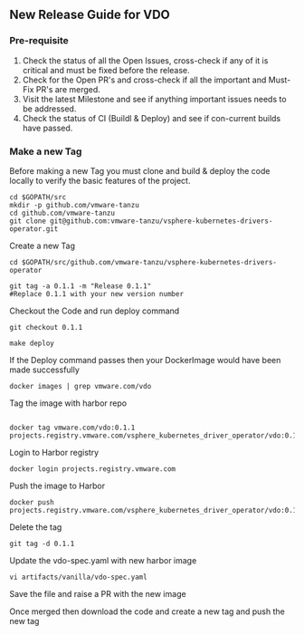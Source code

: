 ## New Release Guide for VDO



### Pre-requisite
1. Check the status of all the Open Issues, cross-check if any of it is critical and must be fixed before the release.
2. Check for the Open PR's and cross-check if all the important and Must-Fix PR's are merged.
3. Visit the latest Milestone and see if anything important issues needs to be addressed.
4. Check the status of CI (Buildl & Deploy) and see if con-current builds have passed.

### Make a new Tag
Before making a new Tag you must clone and build & deploy the code locally to verify the basic features of the project.
```
cd $GOPATH/src
mkdir -p github.com/vmware-tanzu
cd github.com/vmware-tanzu
git clone git@github.com:vmware-tanzu/vsphere-kubernetes-drivers-operator.git
```

Create a new Tag

```
cd $GOPATH/src/github.com/vmware-tanzu/vsphere-kubernetes-drivers-operator

git tag -a 0.1.1 -m "Release 0.1.1"
#Replace 0.1.1 with your new version number
```

Checkout the Code and run deploy command 

```
git checkout 0.1.1

make deploy
```

If the Deploy command passes then your DockerImage would have been made successfully

```
docker images | grep vmware.com/vdo

```

Tag the image with harbor repo
```

docker tag vmware.com/vdo:0.1.1 projects.registry.vmware.com/vsphere_kubernetes_driver_operator/vdo:0.1.1

```

Login to Harbor registry

```
docker login projects.registry.vmware.com
```

Push the image to Harbor

```
docker push projects.registry.vmware.com/vsphere_kubernetes_driver_operator/vdo:0.1.1
```

Delete the tag
```
git tag -d 0.1.1
```

Update the vdo-spec.yaml with new harbor image
```
vi artifacts/vanilla/vdo-spec.yaml
```

Save the file and raise a PR with the new image

Once merged then download the code and create a new tag and push the new tag


